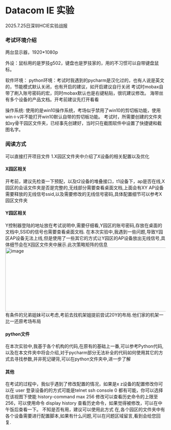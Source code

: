 # Datacom IE 实验
2025.7.25日深圳HCIE实验战报
### 考试环境介绍
两台显示器，1920*1080p 

外设：鼠标用的是罗技g502，键盘也是罗技家的，用的不习惯可以自带键盘鼠标。

软件环境：
python环境：考试时我遇到的pycharm是汉化过的，也有人说是英文的，节能模式默认关闭，也有开启的建议，如开启建议自行关闭
考试时mobax自带了刷入账号密码的宏，同时mobax默认也是右键粘贴，很坑建议修改。
海带丝有多个设备的产品文档。开考前建议先打开看看

操作系统: 使用的是win10操作系统，考场似乎禁用了win10的剪切板功能，使用win＋v并不能打开win10默认自带的剪切板功能。
考试时，所需要创建的文件夹如xy骨干园区文件夹，已经事先创建好，当时只在截图软件中设置了快捷键和截图名字。

### 阅读方式
可以直接打开项目文件
1.X园区文件夹中介绍了X设备的相关配置以及优化
#### X园区相关
开考前，建议先检查一下预配，以及t2设备的堆叠接口，t1设备下，ap是否在线,X园区的会话文件夹是否是完整的,无线部分需要查看桌面文档,上面会有XY AP设备需要释放的无线信号ssid,以及需要修改的无线信号密码,具体配置细节可以参考X园区文件夹

#### Y园区相关
Y控制器登陆的地址放在考试说明中,需要仔细看,Y园区的账号密码,存放在桌面的文档中,SSID的信号也需要查看桌面文档.
在本次实验中,我遇到一些问题,导致Y园区AP设备无法上线,但是使用了一些其它的方式让Y园区的AP设备放出无线信号,具体细节会在X园区文件夹中展示.此次策略矩阵的信息
<img width="1141" height="200" alt="image" src="https://github.com/user-attachments/assets/cda849a5-dba4-4aff-8234-af5078ede6d2" />
有条件的兄弟姐妹可以考虑,考前去找机架姐提前尝试20Y的布局.他们家的机架一比一还原考场布局

#### python文件
在本次实验中,我基于各个机构的代码,在原有的基础上一番,可以参考Python代码,以及在本文件夹中将会介绍,对于pycharm部分无法补全的代码如何使用其它的方式去寻找参数,并非死记硬背,可以在python文件夹中,进一步了解

#### 其他
在考试的过程中，我似乎遇到了修改配置的情况，如果是x z设备的配置修改你可以在 
user 登录设备的的方式可能是telnet ssh console 0
都有可能，你可以选择在该视图下使能
history-command max 256
修改可以查看历史命令的上限至256，可以使用命令 display history 查看历史命令，如果觉得被修改，可以在中午饭后查看一下。
不知是否有用，建议可以使用此方式
在,各个园区的文件夹中有各个设备需要进行配置脚本,如果有什么问题,可以在问题区域留言,看到会给您回复.
